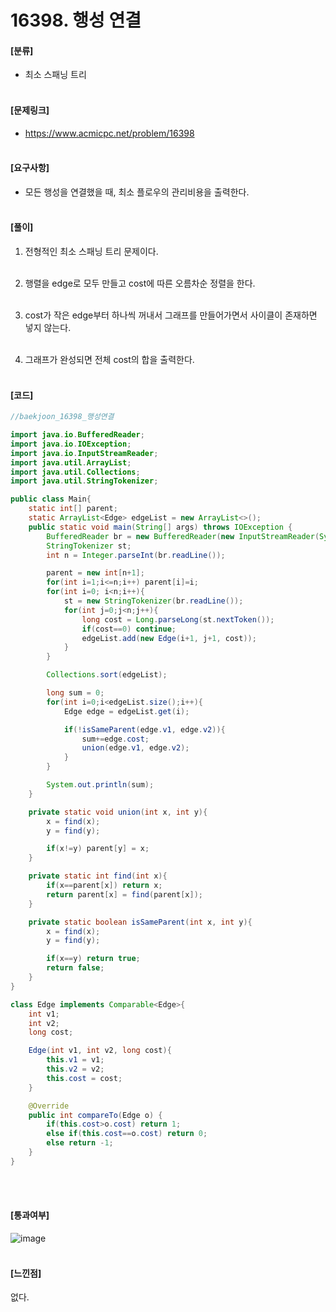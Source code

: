 <h1> 16398. 행성 연결 </h1>

#### [분류]
- 최소 스패닝 트리
<br><br>

#### [문제링크]
- https://www.acmicpc.net/problem/16398
<br><br>


#### [요구사항]
- 모든 행성을 연결했을 때, 최소 플로우의 관리비용을 출력한다.<br><br> 

#### [풀이]

1. 전형적인 최소 스패닝 트리 문제이다.<br><br>

2. 행렬을 edge로 모두 만들고 cost에 따른 오름차순 정렬을 한다.<br><br>

3. cost가 작은 edge부터 하나씩 꺼내서 그래프를 만들어가면서 사이클이 존재하면 넣지 않는다.<br><br>

4. 그래프가 완성되면 전체 cost의 합을 출력한다.<br><br>


#### [코드]
```java
//baekjoon_16398_행성연결

import java.io.BufferedReader;
import java.io.IOException;
import java.io.InputStreamReader;
import java.util.ArrayList;
import java.util.Collections;
import java.util.StringTokenizer;

public class Main{
    static int[] parent;
    static ArrayList<Edge> edgeList = new ArrayList<>();
    public static void main(String[] args) throws IOException {
        BufferedReader br = new BufferedReader(new InputStreamReader(System.in));
        StringTokenizer st;
        int n = Integer.parseInt(br.readLine());

        parent = new int[n+1];
        for(int i=1;i<=n;i++) parent[i]=i;
        for(int i=0; i<n;i++){
            st = new StringTokenizer(br.readLine());
            for(int j=0;j<n;j++){
                long cost = Long.parseLong(st.nextToken());
                if(cost==0) continue;
                edgeList.add(new Edge(i+1, j+1, cost));
            }
        }

        Collections.sort(edgeList);

        long sum = 0;
        for(int i=0;i<edgeList.size();i++){
            Edge edge = edgeList.get(i);

            if(!isSameParent(edge.v1, edge.v2)){
                sum+=edge.cost;
                union(edge.v1, edge.v2);
            }
        }

        System.out.println(sum);
    }

    private static void union(int x, int y){
        x = find(x);
        y = find(y);

        if(x!=y) parent[y] = x;
    }

    private static int find(int x){
        if(x==parent[x]) return x;
        return parent[x] = find(parent[x]);
    }

    private static boolean isSameParent(int x, int y){
        x = find(x);
        y = find(y);

        if(x==y) return true;
        return false;
    }
}

class Edge implements Comparable<Edge>{
    int v1;
    int v2;
    long cost;

    Edge(int v1, int v2, long cost){
        this.v1 = v1;
        this.v2 = v2;
        this.cost = cost;
    }

    @Override
    public int compareTo(Edge o) {
        if(this.cost>o.cost) return 1;
        else if(this.cost==o.cost) return 0;
        else return -1;
    }
}
```
<br><br>

#### [통과여부]
![image](https://user-images.githubusercontent.com/54053016/119688136-aea4e480-be82-11eb-8e98-410556d1f0f4.png)
<br><br>

#### [느낀점]
없다.